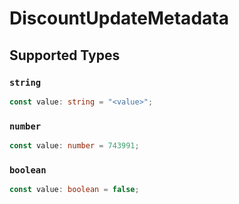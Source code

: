 # DiscountUpdateMetadata


## Supported Types

### `string`

```typescript
const value: string = "<value>";
```

### `number`

```typescript
const value: number = 743991;
```

### `boolean`

```typescript
const value: boolean = false;
```

